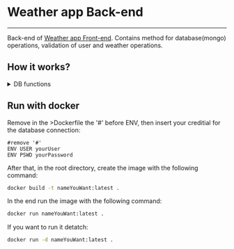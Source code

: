 # Weather app Back-end
***
Back-end of [Weather app Front-end](https://github.com/Web-Rats/FrontEnd). Contains method for database(mongo) operations, validation of user and weather operations.

## How it works?
<details>
<summary>DB functions</summary>

<details>
<summary>User</summary>

```bash
├───dbApi
    │
    └───Methods
        │
        └───User
            ├─delete.js
            ├─find.js
            ├─register.js
            └─update.js
```

### Register user
```javascript
async function registerUser(object)
```
Take as parameter the object user and save it in database.

### Delete user
```javascript
async function deleteUser(email)
```
Take as parameter the email of the user for deleting user from database.

### Find User
```javascript
async function findUser(email)
```
Take as parameter the email of the user for finding it in the database.
When it finds the user it will return the object 'user'. 

### Update user
```javascript
async function updateUser(update, email)
```
Take as parameters an object 'update', that contains the key to update, and the email for finding the user.
When the update is succeful it returns the update object 'user'. 

</details>
<details>
<summary>Weather</summary>

```bash
├───dbApi
    │
    └───Methods
        │
        └───Prevision
            ├───addDaily.js
            ├───addHourly.js
            ├───addPrevisions.js
            └───findWeather.js
```

### Add previnsions
```javascript
async function addPrevisions(cityName, countryCode, stateCode, object)
```

### Find weather
```javascript
async function findWeather(cityName, countryCode, stateCode, endD = undefined, startD = undefined)
```

</details>


</details>

## Run with docker
Remove in the >Dockerfile the '#' before ENV, then insert your creditial for the database connection:
```text
#remove '#'
ENV USER yourUser
ENV PSWD yourPassword
``` 

After that, in the root directory, create the image with the following command:
```bash
docker build -t nameYouWant:latest .
```

In the end run the image with the following command:
```bash
docker run nameYouWant:latest .
```
If you want to run it detatch:
```bash
docker run -d nameYouWant:latest .
```
